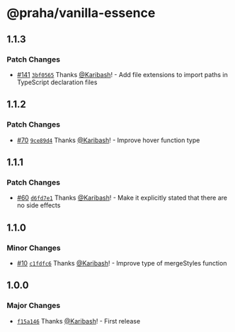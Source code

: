 # @praha/vanilla-essence

## 1.1.3

### Patch Changes

- [#141](https://github.com/praha-inc/vanilla-essence/pull/141) [`3bf0565`](https://github.com/praha-inc/vanilla-essence/commit/3bf056532b574424e62b3699eb196b8992f97d62) Thanks [@Karibash](https://github.com/Karibash)! - Add file extensions to import paths in TypeScript declaration files

## 1.1.2

### Patch Changes

- [#70](https://github.com/praha-inc/vanilla-essence/pull/70) [`9ce89d4`](https://github.com/praha-inc/vanilla-essence/commit/9ce89d4802dc6c4ff822eccbafcf7cc0cd1cde22) Thanks [@Karibash](https://github.com/Karibash)! - Improve hover function type

## 1.1.1

### Patch Changes

- [#60](https://github.com/praha-inc/vanilla-essence/pull/60) [`d6fd7e1`](https://github.com/praha-inc/vanilla-essence/commit/d6fd7e194b6b99d67fbbc7227efc843bf1d37acf) Thanks [@Karibash](https://github.com/Karibash)! - Make it explicitly stated that there are no side effects

## 1.1.0

### Minor Changes

- [#10](https://github.com/praha-inc/vanilla-essence/pull/10) [`c1fdfc6`](https://github.com/praha-inc/vanilla-essence/commit/c1fdfc6e204e6550fae066de665d6c21cce1c807) Thanks [@Karibash](https://github.com/Karibash)! - Improve type of mergeStyles function

## 1.0.0

### Major Changes

- [`f15a146`](https://github.com/praha-inc/vanilla-essence/commit/f15a146e9c15f81e38cd7ccd254c8b81a664fba6) Thanks [@Karibash](https://github.com/Karibash)! - First release
